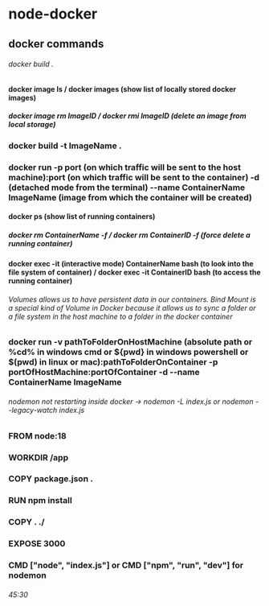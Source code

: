 # node-docker

## docker commands

###### docker build .
#### docker image ls / docker images (show list of locally stored docker images)
##### docker image rm ImageID / docker rmi ImageID (delete an image from local storage)
### docker build -t ImageName .
### docker run -p port (on which traffic will be sent to the host machine):port (on which traffic will be sent to the container) -d (detached mode from the terminal) --name ContainerName ImageName (image from which the container will be created)
#### docker ps (show list of running containers)
##### docker rm ContainerName -f / docker rm ContainerID -f (force delete a running container)
#### docker exec -it (interactive mode) ContainerName bash (to look into the file system of container) / docker exec -it ContainerID bash (to access the running container)
###### Volumes allows us to have persistent data in our containers. Bind Mount is a special kind of Volume in Docker because it allows us to sync a folder or a file system in the host machine to a folder in the docker container
### docker run -v pathToFolderOnHostMachine (absolute path or %cd% in windows cmd or ${pwd} in windows powershell or $(pwd) in linux or mac):pathToFolderOnContainer -p portOfHostMachine:portOfContainer -d --name ContainerName ImageName
###### nodemon not restarting inside docker -> nodemon -L index.js or nodemon --legacy-watch index.js

### FROM node:18
### WORKDIR /app
### COPY package.json .
### RUN npm install
### COPY . ./
### EXPOSE 3000
### CMD ["node", "index.js"] or CMD ["npm", "run", "dev"] for nodemon
###### 45:30